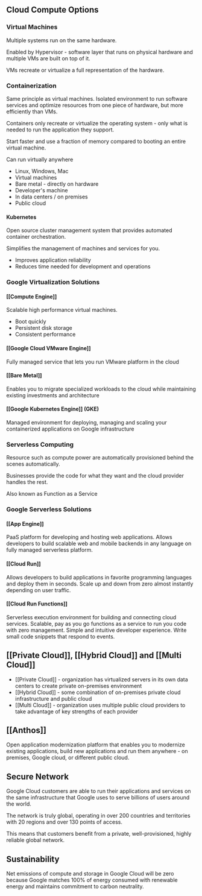 

## Cloud Compute Options

### Virtual Machines

Multiple systems run on the same hardware.

Enabled by Hypervisor - software layer that runs on physical hardware and multiple VMs are built on top of it.

VMs recreate or virtualize a full representation of the hardware.
### Containerization

Same principle as virtual machines. Isolated environment to run software services and optimize resources from one piece of hardware, but more efficiently than VMs.

Containers only recreate or virtualize the operating system - only what is needed to run the application they support.

Start faster and use a fraction of memory compared to booting an entire virtual machine.

Can run virtually anywhere
- Linux, Windows, Mac
- Virtual machines
- Bare metal - directly on hardware
- Developer's machine
- In data centers / on premises
- Public cloud

#### Kubernetes
Open source cluster management system that provides automated container orchestration.

Simplifies the management of machines and services for you.

- Improves application reliability
- Reduces time needed for development and operations


### Google Virtualization Solutions

#### [[Compute Engine]]
Scalable high performance virtual machines.
- Boot quickly
- Persistent disk storage
- Consistent performance

#### [[Google Cloud VMware Engine]]
Fully managed service that lets you run VMware platform in the cloud

#### [[Bare Metal]]
Enables you to migrate specialized workloads to the cloud while maintaining existing investments and architecture

#### [[Google Kubernetes Engine]] (GKE)
Managed environment for deploying, managing and scaling your containerized applications on Google infrastructure


### Serverless Computing

Resource such as compute power are automatically provisioned behind the scenes automatically.

Businesses provide the code for what they want and the cloud provider handles the rest.

Also known as Function as a Service

### Google Serverless Solutions

#### [[App Engine]]
PaaS platform for developing and hosting web applications.
Allows developers to build scalable web and mobile backends in any language on fully managed serverless platform.

#### [[Cloud Run]]
Allows developers to build applications in favorite programming languages and deploy them in seconds.
Scale up and down from zero almost instantly depending on user traffic.

#### [[Cloud Run Functions]]
Serverless execution environment for building and connecting cloud services.
Scalable, pay as you go functions as a service to run you code with zero management.
Simple and intuitive developer experience.
Write small code snippets that respond to events.


## [[Private Cloud]],  [[Hybrid Cloud]] and [[Multi Cloud]]

- [[Private Cloud]] - organization has virtualized servers in its own data centers to create private on-premises environment
- [[Hybrid Cloud]] - some combination of on-premises private cloud infrastructure and public cloud
- [[Multi Cloud]] - organization uses multiple public cloud providers to take advantage of key strengths of each provider


## [[Anthos]]

Open application modernization platform that enables you to modernize existing applications, build new applications and run them anywhere - on premises, Google cloud, or different public cloud.


## Secure Network

Google Cloud customers are able to run their applications and services on the same infrastructure that Google uses to serve billions of users around the world.

The network is truly global, operating in over 200 countries and territories with 20 regions and over 130 points of access.

This means that customers benefit from a private, well-provisioned, highly reliable global network.

## Sustainability

Net emissions of compute and storage in Google Cloud will be zero because Google matches 100% of energy consumed with renewable energy and maintains commitment to carbon neutrality.


